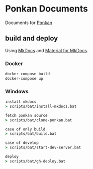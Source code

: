 # Ponkan Documents

Documents for [Ponkan](https://github.com/studiomikan/ponkan)

## build and deploy

Using [MkDocs](https://github.com/mkdocs/mkdocs/)
and [Material for MkDocs](https://squidfunk.github.io/mkdocs-material/).

### Docker

```bash
docker-compose build
docker-compose up
```

### Windows

```bat
install mkdocs
> scripts/bat/install-mkdocs.bat

fetch ponkan source
> scripts/bat/clone-ponkan.bat

case of only build
> scripts/bat/build.bat

case of develop
> scripts/bat/start-dev-server.bat

deploy
> scripts/bat/gh-deploy.bat
```
